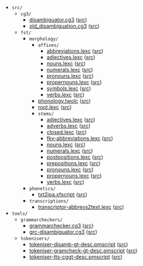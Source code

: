 * `src/`
    * `cg3/`
        * [disambiguator.cg3](src-cg3-disambiguator.cg3.html) ([src](https://github.com/giellalt/lang-fkv/blob/main/src/cg3/disambiguator.cg3))
        * [old_disambiguation.cg3](src-cg3-old_disambiguation.cg3.html) ([src](https://github.com/giellalt/lang-fkv/blob/main/src/cg3/old_disambiguation.cg3))
    * `fst/`
        * `morphology/`
            * `affixes/`
                * [abbreviations.lexc](src-fst-morphology-affixes-abbreviations.lexc.html) ([src](https://github.com/giellalt/lang-fkv/blob/main/src/fst/morphology/affixes/abbreviations.lexc))
                * [adjectives.lexc](src-fst-morphology-affixes-adjectives.lexc.html) ([src](https://github.com/giellalt/lang-fkv/blob/main/src/fst/morphology/affixes/adjectives.lexc))
                * [nouns.lexc](src-fst-morphology-affixes-nouns.lexc.html) ([src](https://github.com/giellalt/lang-fkv/blob/main/src/fst/morphology/affixes/nouns.lexc))
                * [numerals.lexc](src-fst-morphology-affixes-numerals.lexc.html) ([src](https://github.com/giellalt/lang-fkv/blob/main/src/fst/morphology/affixes/numerals.lexc))
                * [pronouns.lexc](src-fst-morphology-affixes-pronouns.lexc.html) ([src](https://github.com/giellalt/lang-fkv/blob/main/src/fst/morphology/affixes/pronouns.lexc))
                * [propernouns.lexc](src-fst-morphology-affixes-propernouns.lexc.html) ([src](https://github.com/giellalt/lang-fkv/blob/main/src/fst/morphology/affixes/propernouns.lexc))
                * [symbols.lexc](src-fst-morphology-affixes-symbols.lexc.html) ([src](https://github.com/giellalt/lang-fkv/blob/main/src/fst/morphology/affixes/symbols.lexc))
                * [verbs.lexc](src-fst-morphology-affixes-verbs.lexc.html) ([src](https://github.com/giellalt/lang-fkv/blob/main/src/fst/morphology/affixes/verbs.lexc))
            * [phonology.twolc](src-fst-morphology-phonology.twolc.html) ([src](https://github.com/giellalt/lang-fkv/blob/main/src/fst/morphology/phonology.twolc))
            * [root.lexc](src-fst-morphology-root.lexc.html) ([src](https://github.com/giellalt/lang-fkv/blob/main/src/fst/morphology/root.lexc))
            * `stems/`
                * [adjectives.lexc](src-fst-morphology-stems-adjectives.lexc.html) ([src](https://github.com/giellalt/lang-fkv/blob/main/src/fst/morphology/stems/adjectives.lexc))
                * [adverbs.lexc](src-fst-morphology-stems-adverbs.lexc.html) ([src](https://github.com/giellalt/lang-fkv/blob/main/src/fst/morphology/stems/adverbs.lexc))
                * [closed.lexc](src-fst-morphology-stems-closed.lexc.html) ([src](https://github.com/giellalt/lang-fkv/blob/main/src/fst/morphology/stems/closed.lexc))
                * [fkv-abbreviations.lexc](src-fst-morphology-stems-fkv-abbreviations.lexc.html) ([src](https://github.com/giellalt/lang-fkv/blob/main/src/fst/morphology/stems/fkv-abbreviations.lexc))
                * [nouns.lexc](src-fst-morphology-stems-nouns.lexc.html) ([src](https://github.com/giellalt/lang-fkv/blob/main/src/fst/morphology/stems/nouns.lexc))
                * [numerals.lexc](src-fst-morphology-stems-numerals.lexc.html) ([src](https://github.com/giellalt/lang-fkv/blob/main/src/fst/morphology/stems/numerals.lexc))
                * [postpositions.lexc](src-fst-morphology-stems-postpositions.lexc.html) ([src](https://github.com/giellalt/lang-fkv/blob/main/src/fst/morphology/stems/postpositions.lexc))
                * [prepositions.lexc](src-fst-morphology-stems-prepositions.lexc.html) ([src](https://github.com/giellalt/lang-fkv/blob/main/src/fst/morphology/stems/prepositions.lexc))
                * [pronouns.lexc](src-fst-morphology-stems-pronouns.lexc.html) ([src](https://github.com/giellalt/lang-fkv/blob/main/src/fst/morphology/stems/pronouns.lexc))
                * [propernouns.lexc](src-fst-morphology-stems-propernouns.lexc.html) ([src](https://github.com/giellalt/lang-fkv/blob/main/src/fst/morphology/stems/propernouns.lexc))
                * [verbs.lexc](src-fst-morphology-stems-verbs.lexc.html) ([src](https://github.com/giellalt/lang-fkv/blob/main/src/fst/morphology/stems/verbs.lexc))
        * `phonetics/`
            * [txt2ipa.xfscript](src-fst-phonetics-txt2ipa.xfscript.html) ([src](https://github.com/giellalt/lang-fkv/blob/main/src/fst/phonetics/txt2ipa.xfscript))
        * `transcriptions/`
            * [transcriptor-abbrevs2text.lexc](src-fst-transcriptions-transcriptor-abbrevs2text.lexc.html) ([src](https://github.com/giellalt/lang-fkv/blob/main/src/fst/transcriptions/transcriptor-abbrevs2text.lexc))
* `tools/`
    * `grammarcheckers/`
        * [grammarchecker.cg3](tools-grammarcheckers-grammarchecker.cg3.html) ([src](https://github.com/giellalt/lang-fkv/blob/main/tools/grammarcheckers/grammarchecker.cg3))
        * [grc-disambiguator.cg3](tools-grammarcheckers-grc-disambiguator.cg3.html) ([src](https://github.com/giellalt/lang-fkv/blob/main/tools/grammarcheckers/grc-disambiguator.cg3))
    * `tokenisers/`
        * [tokeniser-disamb-gt-desc.pmscript](tools-tokenisers-tokeniser-disamb-gt-desc.pmscript.html) ([src](https://github.com/giellalt/lang-fkv/blob/main/tools/tokenisers/tokeniser-disamb-gt-desc.pmscript))
        * [tokeniser-gramcheck-gt-desc.pmscript](tools-tokenisers-tokeniser-gramcheck-gt-desc.pmscript.html) ([src](https://github.com/giellalt/lang-fkv/blob/main/tools/tokenisers/tokeniser-gramcheck-gt-desc.pmscript))
        * [tokeniser-tts-cggt-desc.pmscript](tools-tokenisers-tokeniser-tts-cggt-desc.pmscript.html) ([src](https://github.com/giellalt/lang-fkv/blob/main/tools/tokenisers/tokeniser-tts-cggt-desc.pmscript))
